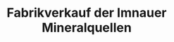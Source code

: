 ---
title: "Fabrikverkauf der Imnauer Mineralquellen"
url: /bad-imnau/fabrikverkauf-der-imnauer-mineralquellen/
shop: Getränke
---